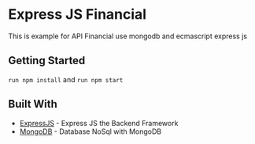 # Express JS Financial

This is example for API Financial use mongodb and ecmascript express js

## Getting Started

```run npm install``` and
```run npm start```

## Built With
* [ExpressJS](https://expressjs.com/) - Express JS the Backend Framework
* [MongoDB](https://www.mongodb.com/) - Database NoSql with MongoDB
